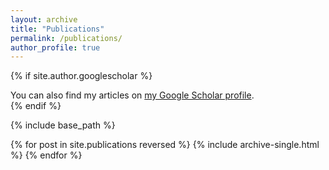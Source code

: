 ```yaml
---
layout: archive
title: "Publications"
permalink: /publications/
author_profile: true
---
```


{% if site.author.googlescholar %}
  <div class="wordwrap">You can also find my articles on <a href="{https://scholar.google.com/citations?user=Uph8rcwAAAAJ&hl=en&oi=ao}">my Google Scholar profile</a>.</div>
{% endif %}

{% include base_path %}

{% for post in site.publications reversed %}
  {% include archive-single.html %}
{% endfor %}
